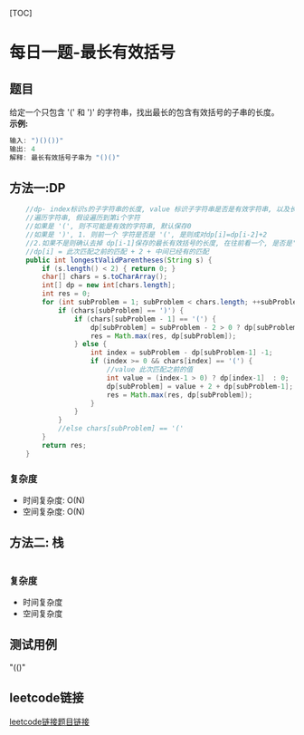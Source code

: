 [TOC]

# 每日一题-最长有效括号

## 题目
给定一个只包含 '(' 和 ')' 的字符串，找出最长的包含有效括号的子串的长度。  
**示例:**  
```java
输入: ")()())"
输出: 4
解释: 最长有效括号子串为 "()()"
```

## 方法一:DP
```java
    //dp- index标识s的子字符串的长度, value 标识子字符串是否是有效字符串, 以及长度
    //遍历字符串, 假设遍历到第i个字符
    //如果是 '(', 则不可能是有效的字符串, 默认保存0
    //如果是 ')', 1. 则前一个 字符是否是 '(', 是则成对dp[i]=dp[i-2]+2
    //2.如果不是则确认去掉 dp[i-1]保存的最长有效括号的长度, 在往前看一个, 是否是'(', 是的话就匹配上了
    //dp[i] = 此次匹配之前的匹配 + 2 + 中间已经有的匹配
    public int longestValidParentheses(String s) {
        if (s.length() < 2) { return 0; }
        char[] chars = s.toCharArray();
        int[] dp = new int[chars.length];
        int res = 0;
        for (int subProblem = 1; subProblem < chars.length; ++subProblem) {
            if (chars[subProblem] == ')') {
                if (chars[subProblem - 1] == '(') {
                    dp[subProblem] = subProblem - 2 > 0 ? dp[subProblem-2] + 2 : 2;
                    res = Math.max(res, dp[subProblem]);
                } else {
                    int index = subProblem - dp[subProblem-1] -1;
                    if (index >= 0 && chars[index] == '(') {
                        //value 此次匹配之前的值
                        int value = (index-1 > 0) ? dp[index-1]  : 0;
                        dp[subProblem] = value + 2 + dp[subProblem-1];
                        res = Math.max(res, dp[subProblem]);
                    }
                }
            }
            //else chars[subProblem] == '('
        }
        return res;
    }
```
### 复杂度
* 时间复杂度: O(N)
* 空间复杂度: O(N)

## 方法二: 栈
```java

```
### 复杂度
* 时间复杂度
* 空间复杂度

## 测试用例
"(()"  

## leetcode链接
[leetcode链接题目链接](https://leetcode-cn.com/problems/longest-valid-parentheses/)  